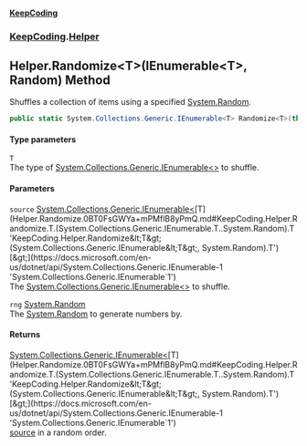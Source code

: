 #### [KeepCoding](index.md 'index')
### [KeepCoding](KeepCoding.md 'KeepCoding').[Helper](Helper.md 'KeepCoding.Helper')
## Helper.Randomize&lt;T&gt;(IEnumerable&lt;T&gt;, Random) Method
Shuffles a collection of items using a specified [System.Random](https://docs.microsoft.com/en-us/dotnet/api/System.Random 'System.Random').  
```csharp
public static System.Collections.Generic.IEnumerable<T> Randomize<T>(this System.Collections.Generic.IEnumerable<T> source, System.Random rng);
```
#### Type parameters
<a name='KeepCoding.Helper.Randomize.T.(System.Collections.Generic.IEnumerable.T..System.Random).T'></a>
`T`  
The type of [System.Collections.Generic.IEnumerable&lt;&gt;](https://docs.microsoft.com/en-us/dotnet/api/System.Collections.Generic.IEnumerable-1 'System.Collections.Generic.IEnumerable`1') to shuffle.
  
#### Parameters
<a name='KeepCoding.Helper.Randomize.T.(System.Collections.Generic.IEnumerable.T..System.Random).source'></a>
`source` [System.Collections.Generic.IEnumerable&lt;](https://docs.microsoft.com/en-us/dotnet/api/System.Collections.Generic.IEnumerable-1 'System.Collections.Generic.IEnumerable`1')[T](Helper.Randomize.0BT0FsGWYa+mPMflB8yPmQ.md#KeepCoding.Helper.Randomize.T.(System.Collections.Generic.IEnumerable.T..System.Random).T 'KeepCoding.Helper.Randomize&lt;T&gt;(System.Collections.Generic.IEnumerable&lt;T&gt;, System.Random).T')[&gt;](https://docs.microsoft.com/en-us/dotnet/api/System.Collections.Generic.IEnumerable-1 'System.Collections.Generic.IEnumerable`1')  
The [System.Collections.Generic.IEnumerable&lt;&gt;](https://docs.microsoft.com/en-us/dotnet/api/System.Collections.Generic.IEnumerable-1 'System.Collections.Generic.IEnumerable`1') to shuffle.
  
<a name='KeepCoding.Helper.Randomize.T.(System.Collections.Generic.IEnumerable.T..System.Random).rng'></a>
`rng` [System.Random](https://docs.microsoft.com/en-us/dotnet/api/System.Random 'System.Random')  
The [System.Random](https://docs.microsoft.com/en-us/dotnet/api/System.Random 'System.Random') to generate numbers by.
  
#### Returns
[System.Collections.Generic.IEnumerable&lt;](https://docs.microsoft.com/en-us/dotnet/api/System.Collections.Generic.IEnumerable-1 'System.Collections.Generic.IEnumerable`1')[T](Helper.Randomize.0BT0FsGWYa+mPMflB8yPmQ.md#KeepCoding.Helper.Randomize.T.(System.Collections.Generic.IEnumerable.T..System.Random).T 'KeepCoding.Helper.Randomize&lt;T&gt;(System.Collections.Generic.IEnumerable&lt;T&gt;, System.Random).T')[&gt;](https://docs.microsoft.com/en-us/dotnet/api/System.Collections.Generic.IEnumerable-1 'System.Collections.Generic.IEnumerable`1')  
[source](Helper.Randomize.0BT0FsGWYa+mPMflB8yPmQ.md#KeepCoding.Helper.Randomize.T.(System.Collections.Generic.IEnumerable.T..System.Random).source 'KeepCoding.Helper.Randomize&lt;T&gt;(System.Collections.Generic.IEnumerable&lt;T&gt;, System.Random).source') in a random order.
